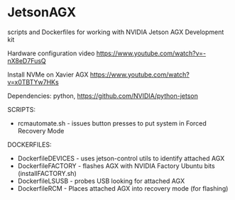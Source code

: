# JetsonAGX
scripts and Dockerfiles for working with NVIDIA Jetson AGX Development kit

Hardware configuration video  https://www.youtube.com/watch?v=-nX8eD7FusQ

Install NVMe on Xavier AGX  https://www.youtube.com/watch?v=x0TBTYw7HKs

Dependencies: python, https://github.com/NVIDIA/python-jetson

SCRIPTS:
* rcmautomate.sh - issues button presses to put system in Forced Recovery Mode

DOCKERFILES:
* DockerfileDEVICES - uses jetson-control utils to identify attached AGX
* DockerfileFACTORY - flashes AGX with NVIDIA Factory Ubuntu bits (installFACTORY.sh)
* DockerfileLSUSB - probes USB looking for attached AGX
* DockerfileRCM - Places attached AGX into recovery mode (for flashing)
